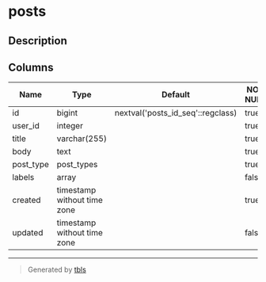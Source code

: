 # posts

## Description



## Columns

| Name | Type | Default | NOT NULL | Comment |
| ---- | ---- | ------- | -------- | ------- |
| id | bigint | nextval('posts_id_seq'::regclass) | true |  |
| user_id | integer |  | true |  |
| title | varchar(255) |  | true |  |
| body | text |  | true |  |
| post_type | post_types |  | true | public/private/draft |
| labels | array |  | false |  |
| created | timestamp without time zone |  | true |  |
| updated | timestamp without time zone |  | false |  |

---

> Generated by [tbls](https://github.com/k1LoW/tbls)
